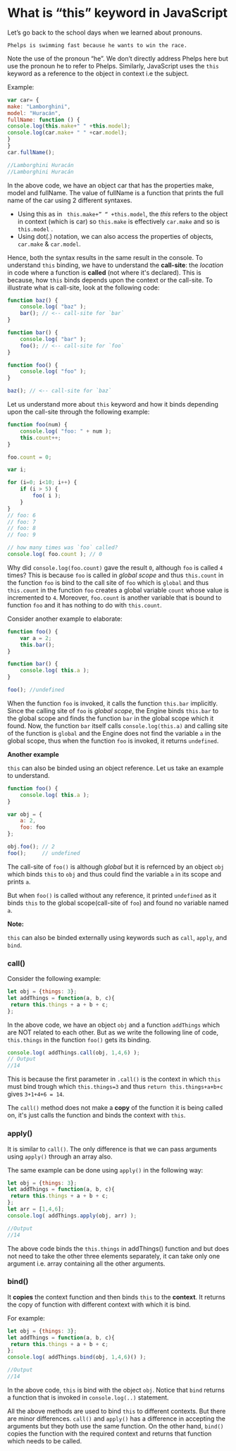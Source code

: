 # What is “this” keyword in JavaScript

Let’s go back to the school days when we learned about pronouns.

```
Phelps is swimming fast because he wants to win the race.
```
Note the use of the pronoun “he”. We don’t directly address Phelps here but use the pronoun he to refer to Phelps. Similarly, JavaScript uses the `this` keyword as a reference to the object in context i.e the subject.

Example:

```js
var car= {
make: "Lamborghini",
model: "Huracán",
fullName: function () {
console.log(this.make+" " +this.model);
console.log(car.make+ " " +car.model);
}
}
car.fullName();

//Lamborghini Huracán
//Lamborghini Huracán

```
In the above code, we have an object car that has the properties make, model and fullName. The value of fullName is a function that prints the full name of the car using 2 different syntaxes.

* Using this as in ` this.make+” “ +this.model`, the *this* refers to the object in context (which is car) so `this.make` is effectively `car.make` and so is `this.model` .
* Using dot(.) notation, we can also access the properties of objects, `car.make` & `car.model`.

Hence, both the syntax results in the same result in the console.
To understand `this` binding, we have to understand the **call-site**: the _location_ in code where a function is **called** (not where it's declared). This is because, how `this` binds depends upon the context or the call-site.
To illustrate what is call-site, look at the following code:

```js
function baz() {
    console.log( "baz" );
    bar(); // <-- call-site for `bar`
}

function bar() {
    console.log( "bar" );
    foo(); // <-- call-site for `foo`
}

function foo() {
    console.log( "foo" );
}

baz(); // <-- call-site for `baz`
```

Let us understand more about `this` keyword and how it binds depending upon the call-site through the following example:

```js
function foo(num) {
    console.log( "foo: " + num );
    this.count++;
}

foo.count = 0;

var i;

for (i=0; i<10; i++) {
    if (i > 5) {
        foo( i );
    }
}
// foo: 6
// foo: 7
// foo: 8
// foo: 9

// how many times was `foo` called?
console.log( foo.count ); // 0
```
Why did `console.log(foo.count)` gave the result `0`, although `foo` is called `4` times? This is because `foo` is called in _global scope_ and thus `this.count` in the function `foo` is bind to the call site of `foo` which is `global` and thus `this.count` in the function `foo` creates a global variable `count` whose value is incremented to `4`. Moreover, `foo.count` is another variable that is bound to function `foo` and it has nothing to do with `this.count`.

Consider another example to elaborate:

```js
function foo() {
    var a = 2;
    this.bar();
}

function bar() {
    console.log( this.a );
}

foo(); //undefined
```
When the function `foo` is invoked, it calls the function `this.bar` implicitly. Since the calling site of `foo` is _global scope_, the Engine binds `this.bar` to the global scope and finds the function `bar` in the global scope which it found.
Now, the function `bar` itself calls `console.log(this.a)` and calling site of the function is `global` and the Engine does not find the variable `a` in the global scope, thus when the function `foo` is invoked, it returns `undefined`.

**Another example**

`this` can also be binded using an object reference. Let us take an example to understand.

```js
function foo() {
    console.log( this.a );
}

var obj = {
    a: 2,
    foo: foo
};

obj.foo(); // 2
foo();     // undefined
```
The call-site of `foo()` is although _global_ but it is refernced by an object `obj` which binds `this` to `obj` and thus could find the variable `a` in its scope and prints `a`.

But when `foo()` is called without any reference, it printed `undefined` as it binds `this` to the global scope(call-site of `foo`) and found no variable named `a`.

**Note:**

`this` can also be binded externally using keywords such as `call`, `apply`, and `bind`.

### call()

Consider the following example:

```js
let obj = {things: 3};
let addThings = function(a, b, c){
 return this.things + a + b + c;
};
```
In the above code, we have an object `obj` and a function `addThings` which are NOT related to each other. But as we write the following line of code, `this.things` in the function `foo()` gets its binding.

```js
console.log( addThings.call(obj, 1,4,6) );      
// Output  
//14
```
This is because the first parameter in `.call()` is the context in which `this` must bind trough which `this.things=3` and thus `return this.things+a+b+c` gives `3+1+4+6 = 14`.

The `call()` method does not make a **copy** of the function it is being called on, it's just calls the function and binds the context with `this`.

### apply()

It is similar to `call()`. The only difference is that we can pass arguments using `apply()` through an array also.

The same example can be done using `apply()` in the following way:
```js
let obj = {things: 3};
let addThings = function(a, b, c){
 return this.things + a + b + c;
};
let arr = [1,4,6];
console.log( addThings.apply(obj, arr) );

//Output
//14
```
The above code binds the `this.things` in addThings() function and but does not need to take the other three elements separately, it can take only one argument i.e. array containing all the other arguments.

### bind()

It **copies** the context function and then binds `this` to the **context**. It returns the copy of function with different context with which it is bind.

For example:

```js
let obj = {things: 3};
let addThings = function(a, b, c){
 return this.things + a + b + c;
};
console.log( addThings.bind(obj, 1,4,6)() );

//Output
//14
```
In the above code, `this` is bind with the object `obj`. Notice that `bind` returns a function that is invoked in `console.log(..)` statement.

All the above methods are used to bind `this` to different contexts. But there are minor differences. `call()` and `apply()` has a difference in accepting the arguments but they both use the same function. On the other hand, `bind()` copies the function with the required context and returns that function which needs to be called.